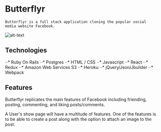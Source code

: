 # Butterflyr 
    Butterflyr is a full stack application cloning the popular social media website Facebook.
 ![alt-text](https://i.imgur.com/gtGiHpb.png)

## Technologies
⋅⋅* Ruby On Rails 
⋅⋅* Postgres
⋅⋅* HTML / CSS
⋅⋅* Javascript
⋅⋅* React
⋅⋅* Redux
⋅⋅* Amazon Web Services S3
⋅⋅* Heroku
⋅⋅* jQuery/Json/Jbuilder 
⋅⋅* Webpack

## Features 

Butterflyr replicates the main features of Facebook including friending, posting, commenting, and liking posts/comments. 

A User's show page will have a multitude of features. One of the features is to be able to create a post along with the option to attach an image to the post. 
